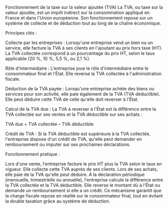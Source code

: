 Fonctionnement de la taxe sur la valeur ajoutée (TVA)
La TVA, ou taxe sur la valeur ajoutée, est un impôt indirect sur la consommation appliqué en France et dans l'Union européenne. Son fonctionnement repose sur un système de collecte et de déduction tout au long de la chaîne économique.

Principes clés :

Collecte par les entreprises : Lorsqu'une entreprise vend un bien ou un service, elle facture la TVA à ses clients en l'ajoutant au prix hors taxe (HT). La TVA collectée correspond à un pourcentage du prix HT, selon le taux applicable (20 %, 10 %, 5,5 %, ou 2,1 %).

Rôle d'intermédiaire : L'entreprise joue le rôle d'intermédiaire entre le consommateur final et l'État. Elle reverse la TVA collectée à l'administration fiscale.

Déduction de la TVA payée : Lorsqu'une entreprise achète des biens ou services pour son activité, elle paie également de la TVA (TVA déductible). Elle peut déduire cette TVA de celle qu'elle doit reverser à l'État.

Calcul de la TVA due : La TVA à reverser à l'État est la différence entre la TVA collectée sur ses ventes et la TVA déductible sur ses achats :

TVA due = TVA collectée – TVA déductible

Crédit de TVA : Si la TVA déductible est supérieure à la TVA collectée, l'entreprise dispose d'un crédit de TVA, qu'elle peut demander en remboursement ou imputer sur ses prochaines déclarations.

Fonctionnement pratique :

Lors d'une vente, l'entreprise facture le prix HT plus la TVA selon le taux en vigueur.
Elle collecte cette TVA auprès de ses clients.
Lors de ses achats, elle paie de la TVA qu'elle peut déduire.
À la déclaration périodique (mensuelle, trimestrielle ou annuelle), l'entreprise calcule la différence entre la TVA collectée et la TVA déductible.
Elle reverse le montant dû à l'État ou demande un remboursement si elle a un crédit.
Ce mécanisme garantit que la charge fiscale repose en réalité sur le consommateur final, tout en évitant la double taxation grâce au système de déduction.